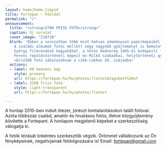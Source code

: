 ```yaml
---
layout: home/home.liquid
title: Fortepan — Főoldal
permalink: "/"
announcement:
  title: "<strong>2700 FRISS FOTÓ</strong>"
  caption: Új sorozat
  cover_image: "218730"
  blurb: 'Ebben a sorozatban több mint hatvan adományozó papírképeiből válogattunk.
    A családi albumok fotói mellett négy nagyobb gyűjteményt is bemutatunk: Révész
    György filmrendező hagyatékát, a Vörös Hadsereg 1945-ös budapesti fotóit, Nasztanovics
    Ferenc repüléstörténeti képeit és Milkó szabadkai, helytörténeti gyűjteményét.
    <br>2200 fotó időutazóknak a cikk-cakkos XX. századba!'
  actions:
  - label: 60 kedvenc kép
    style: primary
    url: https://fortepan.hu/hu/photos/?latest&tag=best%20of
  - label: 2200 friss fotó
    style: light-transparent
    url: https://fortepan.hu/hu/photos/?latest

---
```

A honlap 2010-ben indult ötezer, jórészt lomtalanításokon talált fotóval. Azóta többszáz család, amatőr és hivatásos fotós, illetve közgyűjtemény bővítette a Fortepant. A honlapon megjelenő képeket a szerkesztőség válogatja ki.

A fotók leírását önkéntes szerkesztők végzik. Örömmel vállalkozunk az Ön fényképeinek, negatívjainak feldolgozására is! Email: [fortepan@gmail.com](mailto:fortepan@gmail.com)